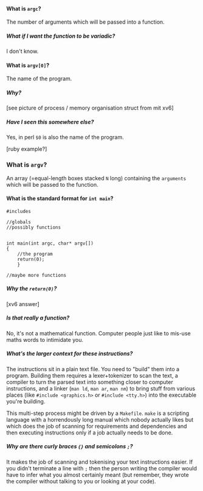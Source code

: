 #### What is `argc`?

The number of arguments which will be passed into a function.


##### What if I want the function to be variadic?

I don't know.


#### What is `argv[0]`?

The name of the program.


##### Why?

[see picture of process / memory organisation struct from mit xv6]


##### Have I seen this somewhere else?

Yes, in perl `$0` is also the name of the program.

[ruby example?]


### What is `argv`?

An array (=equal-length boxes stacked `N` long) containing the `arguments` which will be passed to the function.



#### What is the standard format for `int main`?

```
#includes

//globals
//possibly functions


int main(int argc, char* argv[])
{
	//the program
	return(0);
	}

//maybe more functions
```


##### Why the `return(0)`?

[xv6 answer]


##### Is that really a function?

No, it's not a mathematical function. Computer people just like to mis-use maths words to intimidate you.



##### What's the larger context for these instructions?

The instructions sit in a plain text file. You need to "build" them into a program. Building them requires a lexer+tokenizer to scan the text, a compiler to turn the parsed text into something closer to computer instructions, and a linker (`man ld`, `man ar`, `man nm`) to bring stuff from various places (like `#include <graphics.h>` or `#include <tty.h>`) into the executable you're building.

This multi-step process might be driven by a `Makefile`. `make` is a scripting language with a horrendously long manual which nobody actually likes but which does the job of scanning for requirements and dependencies and then executing instructions only if a job actually needs to be done.



##### Why are there curly braces `{}` and semicolons `;`?

It makes the job of scanning and tokenising your text instructions easier. If you didn't terminate a line with `;` then the person writing the compiler would have to infer what you almost certainly meant (but remember, they wrote the compiler without talking to you or looking at your code).

